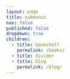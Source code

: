 ```yaml
---
layout: page
title: submenus
nav: false
published: false
dropdown: true
children:
  - title: bookshelf
    permalink: /books/
  - title: divider
  - title: blog
    permalink: /blog/
---
```

